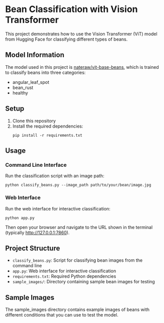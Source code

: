 # Bean Classification with Vision Transformer

This project demonstrates how to use the Vision Transformer (ViT) model from Hugging Face for classifying different types of beans.

## Model Information

The model used in this project is [nateraw/vit-base-beans](https://huggingface.co/nateraw/vit-base-beans), which is trained to classify beans into three categories:
- angular_leaf_spot
- bean_rust
- healthy

## Setup

1. Clone this repository
2. Install the required dependencies:
   ```
   pip install -r requirements.txt
   ```

## Usage

### Command Line Interface

Run the classification script with an image path:

```
python classify_beans.py --image_path path/to/your/bean/image.jpg
```

### Web Interface

Run the web interface for interactive classification:

```
python app.py
```

Then open your browser and navigate to the URL shown in the terminal (typically http://127.0.0.1:7860).

## Project Structure

- `classify_beans.py`: Script for classifying bean images from the command line
- `app.py`: Web interface for interactive classification
- `requirements.txt`: Required Python dependencies
- `sample_images/`: Directory containing sample bean images for testing

## Sample Images

The sample_images directory contains example images of beans with different conditions that you can use to test the model.